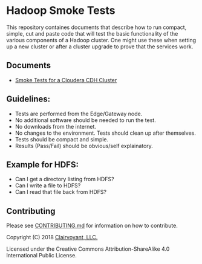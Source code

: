 # Hadoop Smoke Tests

This repository containes documents that describe how to run compact, simple,
cut and paste code that will test the basic functionality of the various
components of a Hadoop cluster. One might use these when setting up a new
cluster or after a cluster upgrade to prove that the services work.

## Documents

- [Smoke Tests for a Cloudera CDH Cluster](CLOUDERA.md)

## Guidelines:

* Tests are performed from the Edge/Gateway node.
* No additional software should be needed to run the test.
* No downloads from the internet.
* No changes to the environment.  Tests should clean up after themselves.
* Tests should be compact and simple.
* Results (Pass/Fail) should be obvious/self explainatory.

## Example for HDFS:

* Can I get a directory listing from HDFS?
* Can I write a file to HDFS?
* Can I read that file back from HDFS?

## Contributing

Please see [CONTRIBUTING.md](CONTRIBUTING.md) for information on how to contribute.

Copyright (C) 2018 [Clairvoyant, LLC.](http://clairvoyantsoft.com/)

Licensed under the Creative Commons Attribution-ShareAlike 4.0 International Public License.
